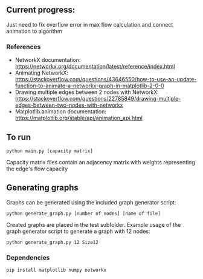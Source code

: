 ## Current progress:
Just need to fix overflow error in max flow calculation and connect animation to algorithm

### References
- NetworkX documentation: https://networkx.org/documentation/latest/reference/index.html
- Animating NetworkX: https://stackoverflow.com/questions/43646550/how-to-use-an-update-function-to-animate-a-networkx-graph-in-matplotlib-2-0-0
- Drawing multiple edges between 2 nodes with NetworkX: https://stackoverflow.com/questions/22785849/drawing-multiple-edges-between-two-nodes-with-networkx
- Matplotlib.animation documentation: https://matplotlib.org/stable/api/animation_api.html

## To run
```
python main.py [capacity matrix]
```
Capacity matrix files contain an adjacency matrix with weights representing the edge's flow capacity

## Generating graphs
Graphs can be generated using the included graph generator script:
```
python generate_graph.py [number of nodes] [name of file]
```
Created graphs are placed in the test subfolder. Example usage of the graph generator script to generate a graph with 12 nodes:
```
python generate_graph.py 12 Size12
```

### Dependencies
```
pip install matplotlib numpy networkx
```
